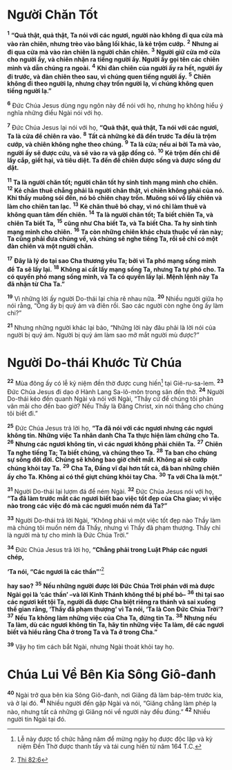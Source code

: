 # Người Chăn Tốt
<sup><b>1</b></sup> **“Quả thật, quả thật, Ta nói với các ngươi, người nào không đi qua cửa mà vào ràn chiên, nhưng trèo vào bằng lối khác, là kẻ trộm cướp.** <sup><b>2</b></sup> **Nhưng ai đi qua cửa mà vào ràn chiên là người chăn chiên.** <sup><b>3</b></sup> **Người giữ cửa mở cửa cho người ấy, và chiên nhận ra tiếng người ấy. Người ấy gọi tên các chiên mình và dẫn chúng ra ngoài.** <sup><b>4</b></sup> **Khi đàn chiên của người ấy ra hết, người ấy đi trước, và đàn chiên theo sau, vì chúng quen tiếng người ấy.** <sup><b>5</b></sup> **Chiên không đi theo người lạ, nhưng chạy trốn người lạ, vì chúng không quen tiếng người lạ.”**

<sup><b>6</b></sup> Ðức Chúa Jesus dùng ngụ ngôn này để nói với họ, nhưng họ không hiểu ý nghĩa những điều Ngài nói với họ.

<sup><b>7</b></sup> Ðức Chúa Jesus lại nói với họ, **“Quả thật, quả thật, Ta nói với các ngươi, Ta là cửa để chiên ra vào.** <sup><b>8</b></sup> **Tất cả những kẻ đã đến trước Ta đều là trộm cướp, và chiên không nghe theo chúng.** <sup><b>9</b></sup> **Ta là cửa; nếu ai bởi Ta mà vào, người ấy sẽ được cứu, và sẽ vào ra và gặp đồng cỏ.** <sup><b>10</b></sup> **Kẻ trộm đến chỉ để lấy cắp, giết hại, và tiêu diệt. Ta đến để chiên được sống và được sống dư dật.**

<sup><b>11</b></sup> **Ta là người chăn tốt; người chăn tốt hy sinh tính mạng mình cho chiên.** <sup><b>12</b></sup> **Kẻ chăn thuê chẳng phải là người chăn thật, vì chiên không phải của nó. Khi thấy muông sói đến, nó bỏ chiên chạy trốn. Muông sói vồ lấy chiên và làm cho chiên tan lạc.** <sup><b>13</b></sup> **Kẻ chăn thuê bỏ chạy, vì nó chỉ làm thuê và không quan tâm đến chiên.** <sup><b>14</b></sup> **Ta là người chăn tốt; Ta biết chiên Ta, và chiên Ta biết Ta,** <sup><b>15</b></sup> **cũng như Cha biết Ta, và Ta biết Cha. Ta hy sinh tính mạng mình cho chiên.** <sup><b>16</b></sup> **Ta còn những chiên khác chưa thuộc về ràn này; Ta cũng phải đưa chúng về, và chúng sẽ nghe tiếng Ta, rồi sẽ chỉ có một đàn chiên và một người chăn.**

<sup><b>17</b></sup> **Ðây là lý do tại sao Cha thương yêu Ta; bởi vì Ta phó mạng sống mình để Ta sẽ lấy lại.** <sup><b>18</b></sup> **Không ai cất lấy mạng sống Ta, nhưng Ta tự phó cho. Ta có quyền phó mạng sống mình, và Ta có quyền lấy lại. Mệnh lệnh này Ta đã nhận từ Cha Ta.”**

<sup><b>19</b></sup> Vì những lời ấy người Do-thái lại chia rẽ nhau nữa. <sup><b>20</b></sup> Nhiều người giữa họ nói rằng, “Ông ấy bị quỷ ám và điên rồi. Sao các người còn nghe ông ấy làm chi?”

<sup><b>21</b></sup> Nhưng những người khác lại bảo, “Những lời này đâu phải là lời nói của người bị quỷ ám. Người bị quỷ ám làm sao mở mắt người mù được?”

# Người Do-thái Khước Từ Chúa
<sup><b>22</b></sup> Mùa đông ấy có lễ kỷ niệm đền thờ được cung hiến[^1-fd1d6128-9164-4a7d-9990-fef4e9515deb] tại Giê-ru-sa-lem. <sup><b>23</b></sup> Ðức Chúa Jesus đi dạo ở Hành Lang Sa-lô-môn trong sân đền thờ. <sup><b>24</b></sup> Người Do-thái kéo đến quanh Ngài và nói với Ngài, “Thầy cứ để chúng tôi phân vân mãi cho đến bao giờ? Nếu Thầy là Ðấng Christ, xin nói thẳng cho chúng tôi biết đi.”

<sup><b>25</b></sup> Ðức Chúa Jesus trả lời họ, **“Ta đã nói với các ngươi nhưng các ngươi không tin. Những việc Ta nhân danh Cha Ta thực hiện làm chứng cho Ta.** <sup><b>26</b></sup> **Nhưng các ngươi không tin, vì các ngươi không phải chiên Ta.** <sup><b>27</b></sup> **Chiên Ta nghe tiếng Ta; Ta biết chúng, và chúng theo Ta.** <sup><b>28</b></sup> **Ta ban cho chúng sự sống đời đời. Chúng sẽ không bao giờ chết mất. Không ai sẽ cướp chúng khỏi tay Ta.** <sup><b>29</b></sup> **Cha Ta, Ðấng vĩ đại hơn tất cả, đã ban những chiên ấy cho Ta. Không ai có thể giựt chúng khỏi tay Cha.** <sup><b>30</b></sup> **Ta với Cha là một.”**

<sup><b>31</b></sup> Người Do-thái lại lượm đá để ném Ngài. <sup><b>32</b></sup> Ðức Chúa Jesus nói với họ, **“Ta đã làm trước mắt các ngươi biết bao việc tốt đẹp của Cha giao; vì việc nào trong các việc đó mà các ngươi muốn ném đá Ta?”**

<sup><b>33</b></sup> Người Do-thái trả lời Ngài, “Không phải vì một việc tốt đẹp nào Thầy làm mà chúng tôi muốn ném đá Thầy, nhưng vì Thầy đã phạm thượng. Thầy chỉ là người mà tự cho mình là Ðức Chúa Trời.”

<sup><b>34</b></sup> Ðức Chúa Jesus trả lời họ, **“Chẳng phải trong Luật Pháp các ngươi chép,**

**‘Ta nói, “Các ngươi là các thần”’**[^1@-fd1d6128-9164-4a7d-9990-fef4e9515deb]

**hay sao?** <sup><b>35</b></sup> **Nếu những người được lời Ðức Chúa Trời phán với mà được Ngài gọi là ‘các thần’ –và lời Kinh Thánh không thể bị phế bỏ–** <sup><b>36</b></sup> **thì tại sao các ngươi kết tội Ta, người đã được Cha biệt riêng ra thánh và sai xuống thế gian rằng, ‘Thầy đã phạm thượng’ vì Ta nói, ‘Ta là Con Ðức Chúa Trời’?** <sup><b>37</b></sup> **Nếu Ta không làm những việc của Cha Ta, đừng tin Ta.** <sup><b>38</b></sup> **Nhưng nếu Ta làm, dù các ngươi không tin Ta, hãy tin những việc Ta làm, để các ngươi biết và hiểu rằng Cha ở trong Ta và Ta ở trong Cha.”**

<sup><b>39</b></sup> Vậy họ tìm cách bắt Ngài, nhưng Ngài thoát khỏi tay họ.

# Chúa Lui Về Bên Kia Sông Giô-đanh
<sup><b>40</b></sup> Ngài trở qua bên kia Sông Giô-đanh, nơi Giăng đã làm báp-têm trước kia, và ở lại đó. <sup><b>41</b></sup> Nhiều người đến gặp Ngài và nói, “Giăng chẳng làm phép lạ nào, nhưng tất cả những gì Giăng nói về người này đều đúng.” <sup><b>42</b></sup> Nhiều người tin Ngài tại đó.

[^1-fd1d6128-9164-4a7d-9990-fef4e9515deb]: Lễ này được tổ chức hằng năm để mừng ngày họ được độc lập và kỳ niệm Ðền Thờ được thanh tẩy và tái cung hiến từ năm 164 T.C.
[^1@-fd1d6128-9164-4a7d-9990-fef4e9515deb]: [Thi 82:6](/passage/?search=Ps.82.6\&version=BD2011)